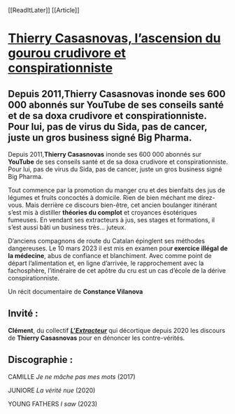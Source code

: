 [[ReadItLater]] [[Article]]

# [Thierry Casasnovas, l’ascension du gourou crudivore et conspirationniste](https://www.radiofrance.fr/franceinter/podcasts/affaires-sensibles/affaires-sensibles-du-mercredi-10-mai-2023-5992349?fbclid=IwAR1NQQbTFT9a7XxnKBnolF0-ztLTQfSd6lPvT9vJPm8AvQgGUZOCB6XeMfs)

## Depuis 2011,Thierry Casasnovas inonde ses 600 000 abonnés sur YouTube de ses conseils santé et de sa doxa crudivore et conspirationniste. Pour lui, pas de virus du Sida, pas de cancer, juste un gros business signé Big Pharma.

Depuis 2011,**Thierry Casasnovas** inonde ses 600 000 abonnés sur **YouTube** de ses conseils santé et de sa doxa crudivore et conspirationniste. Pour lui, pas de virus du Sida, pas de cancer, juste un gros business signé Big Pharma.

Tout commence par la promotion du manger cru et des bienfaits des jus de légumes et fruits concoctés à domicile. Rien de bien méchant me direz-vous. Mais derrière ce discours bien-être, cet ancien boulanger itinérant s’est mis à distiller **théories du complot** et croyances ésotériques fumeuses. En vendant ses extracteurs à jus, ses stages et formations, il s’est aussi bâti un business très… juteux.

D’anciens compagnons de route du Catalan épinglent ses méthodes dangereuses. Le 10 mars 2023 il est mis en examen pou**r exercice illégal de la médecine**, abus de confiance et blanchiment. Avec comme point de départ l’alimentation et, en ligne d’arrivée, le rapprochement avec la fachosphère, l’itinéraire de cet apôtre du cru est un cas d’école de la dérive conspirationniste.

Un récit documentaire de **Constance Vilanova**

## Invité :

**Clément**, du collectif [***L’Extracteur***](https://www.lextracteur.fr/) qui décortique depuis 2020 les discours de **Thierry Casasnovas** pour en dénoncer les contre-vérités.[](https://www.lextracteur.fr/)

## Discographie :

CAMILLE *Je ne mâche pas mes mots* (2017)

JUNIORE *La vérité nue* (2020)

YOUNG FATHERS *I saw* (2023)